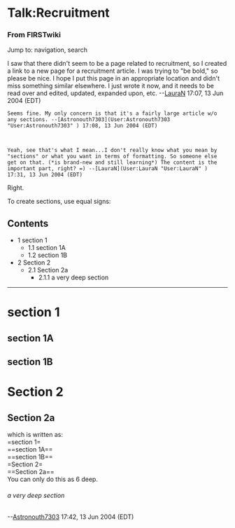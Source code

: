 # Talk:Recruitment

### From FIRSTwiki

Jump to: navigation, search

I saw that there didn't seem to be a page related to recruitment, so I created
a link to a new page for a recruitment article. I was trying to "be bold," so
please be nice. I hope I put this page in an appropriate location and didn't
miss something similar elsewhere. I just wrote it now, and it needs to be read
over and edited, updated, expanded upon, etc.
--[LauraN](User:LauraN "User:LauraN" ) 17:07, 13 Jun 2004 (EDT)

    Seems fine. My only concern is that it's a fairly large article w/o any sections. --[Astronouth7303](User:Astronouth7303 "User:Astronouth7303" ) 17:08, 13 Jun 2004 (EDT) 

    

    Yeah, see that's what I mean...I don't really know what you mean by "sections" or what you want in terms of formatting. So someone else get on that. (*is brand-new and still learning*) The content is the important part, right? =) --[LauraN](User:LauraN "User:LauraN" ) 17:31, 13 Jun 2004 (EDT) 

Right.

To create sections, use equal signs:

## Contents

  * 1 section 1
    * 1.1 section 1A
    * 1.2 section 1B
  * 2 Section 2
    * 2.1 Section 2a
      * 2.1.1 a very deep section  
---  
  

# section 1


## section 1A


## section 1B


# Section 2


## Section 2a

which is written as:  
=section 1=  
==section 1A==  
==section 1B==  
=Section 2=  
==Section 2a==  
You can only do this as 6 deep.


###### a very deep section

\--[Astronouth7303](User:Astronouth7303 "User:Astronouth7303" )
17:42, 13 Jun 2004 (EDT)

